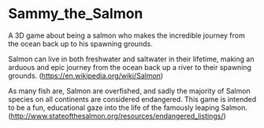 # Sammy_the_Salmon
A 3D game about being a salmon who makes the incredible journey from the ocean back up to his spawning grounds.

Salmon can live in both freshwater and saltwater in their lifetime, making an arduous and epic journey from the ocean back up a river to their spawning grounds.
(https://en.wikipedia.org/wiki/Salmon)

As many fish are, Salmon are overfished, and sadly the majority of Salmon species on all continents are considered endangered.
This game is intended to be a fun, educational gaze into the life of the famously leaping Salmon.
(http://www.stateofthesalmon.org/resources/endangered_listings/)
